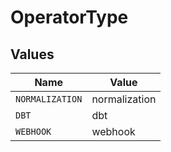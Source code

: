 # OperatorType


## Values

| Name            | Value           |
| --------------- | --------------- |
| `NORMALIZATION` | normalization   |
| `DBT`           | dbt             |
| `WEBHOOK`       | webhook         |